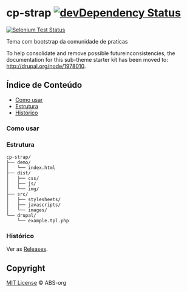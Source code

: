 cp-strap [![devDependency Status](https://david-dm.org/ABS-org/cdp_strap/dev-status.png)](https://david-dm.org/ABS-org/cdp_strap#info=devDependencies)
=========
[![Selenium Test Status](https://saucelabs.com/browser-matrix/danieltorres.svg)](https://saucelabs.com/u/danieltorres)

Tema com bootstrap da comunidade de praticas

To help consolidate and remove possible futureinconsistencies, the
documentation for this sub-theme starter kit has been moved to:
http://drupal.org/node/1978010.

## Índice de Conteúdo

 - [Como usar](#como-usar)
 - [Estrutura](#estrutura)
 - [Histórico](#histórico)

### Como usar

### Estrutura

```
cp-strap/
├── demo/
│   └── index.html
├── dist/
│   ├── css/
│   ├── js/
│   └── img/
├── src/
│   ├── stylesheets/
│   ├── javascripts/
│   └── images/
└── drupal/
    └── example.tpl.php
```

### Histórico

Ver as [Releases](https://github.com/ABS-org/cdp_strap/releases).

## Copyright
[MIT License](LICENSE) © ABS-org
